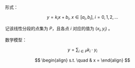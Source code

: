 形式：

$$
y = k_{i} x + b_{i}, \; x \in [a_{i}, b_{i}], \; i = 0, 1, 2, ...
$$

记该线性分段的点集为 $P$，且各点 $i$ 对应的值为 $(x_{i}, y_{i})$ 。

数学模型：

$$
y = \sum_{i \in P} k_{i} \cdot y_{i}
$$

$$
\begin{align}
s.t. \quad & x = 
\end{align}
$$
